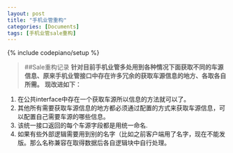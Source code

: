 ```yaml
---
layout: post
title: "手机业管重构"
categories: [Documents]
tags: [手机业管sale重构]
---
```


{% include codepiano/setup %}

> ##Sale重构记录
**针对目前手机业管多处用到各种情况下面获取不同的车源信息、原来手机业管接口中存在许多冗余的获取车源信息的地方、各取各自所需。**
**现改进如下：**
1. 在公共interface中存在一个获取车源所以信息的方法就可以了。
2. 其他所有需要获取车源信息的地方都必须通过配置的方式来获取车源信息，可以配置自己需要车源的哪些信息。
3. 该统一接口返回的每个车源字段都是用统一命名.
4. 如果有些外部逻辑需要用到别的名字（比如之前客户端用了名字，现在不能发版。那么名称兼容在取得数据后各自逻辑块中自行处理。

